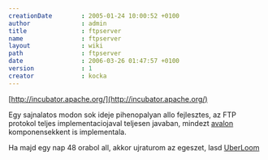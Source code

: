 ```yaml
---
creationDate        : 2005-01-24 10:00:52 +0100 
author              : admin 
title               : ftpserver 
name                : ftpserver 
layout              : wiki 
path                : ftpserver 
date                : 2006-03-26 01:47:57 +0100 
version             : 1 
creator             : kocka 
---
```

[http://incubator.apache.org/](http://incubator.apache.org/)

Egy sajnalatos modon sok ideje pihenopalyan allo fejlesztes, az FTP protokol teljes implementaciojaval teljesen javaban, mindezt [avalon](avalon.html) komponensekkent is implementala.

Ha majd egy nap 48 orabol all, akkor ujraturom az egeszet, lasd [UberLoom](UberLoom.html)
